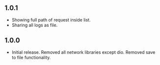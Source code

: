 ## 1.0.1

* Showing full path of request inside list.
* Sharing all logs as file.

## 1.0.0

* Initial release. Removed all network libraries except dio. Removed save to file functionality.
